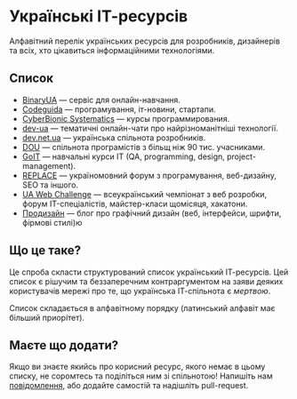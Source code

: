 # Українські ІТ-ресурсів

Алфавітний перелік українських ресурсів для розробників, дизайнерів та всіх, хто цікавиться інформаційними технологіями.

## Список

* [BinaryUA](http://binary.com.ua/) — сервіс для онлайн-навчання.
* [Codeguida](http://codeguida.com/) — програмування, іт-новини, стартапи.
* [CyberBionic Systematics](http://edu.cbsystematics.com/ua/) — курсы программирования.
* [dev-ua](https://github.com/dev-ua) — тематичні онлайн-чати про найрізноманітніші технології.
* [dev.net.ua](http://dev.net.ua/) — українська спільнота розробників.
* [DOU](http://dou.ua/) — спільнота програмістів з більщ ніж 90 тис. учасниками.
* [GoIT](http://goit.com.ua/) — навчальні курси ІT (QA, programming, design, project-management).
* [REPLACE](http://replace.org.ua/) —  україномовний форум з програмування, веб-дизайну, SEO та іншого. 
* [UA Web Challenge](http://uawebchallenge.com/) — всеукраїнський чемпіонат з веб розробки, форум IT-спеціалістів, майстер-класи щомісяця, хакатони.
* [Продизайн](http://prodesign.in.ua/) — блог про графічний дизайн (веб, інтерфейси, шрифти, фірмові стилі)ю

## Що це таке?

Це спроба скласти структурований список український ІТ-ресурсів. Цей список є рішучим та беззаперечним контраргументом на заяви деяких користувачів мережі про те, що українська ІТ-спільнота є _мертвою_.

Список складається в алфавітному порядку (латинський алфавіт має більший приорітет).

## Маєте що додати?

Якщо ви знаєте якийсь про корисний ресурс, якого немає в цьому списку, не соромтесь та поділіться ним зі спільнотою! Напишіть нам [повідомлення](https://github.com/codeguida/ua-dev-list/issues), або додайте самостій та надішліть pull-request.
